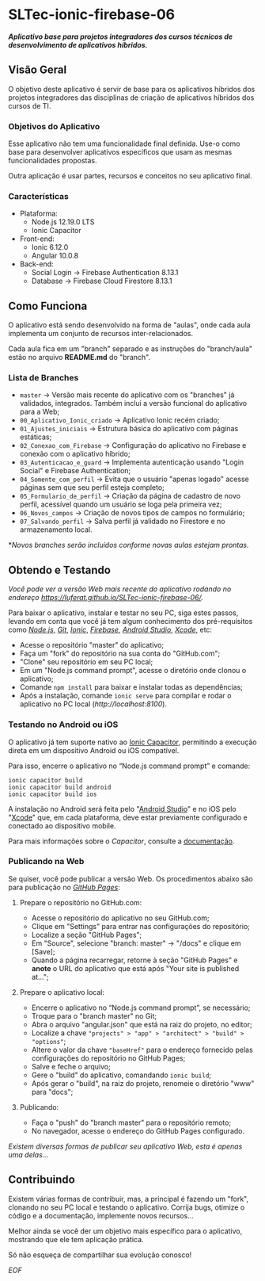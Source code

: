 
# SLTec-ionic-firebase-06
__*Aplicativo base para projetos integradores dos cursos técnicos de desenvolvimento de aplicativos híbridos.*__

## Visão Geral
O objetivo deste aplicativo é servir de base para os aplicativos híbridos dos projetos integradores das disciplinas de criação de aplicativos híbridos dos cursos de TI.
  
### Objetivos do Aplicativo
Esse aplicativo não tem uma funcionalidade final definida. Use-o como base para desenvolver aplicativos específicos que usam as mesmas funcionalidades propostas.

Outra aplicação é usar partes, recursos e conceitos no seu aplicativo final.

### Características
* Plataforma:
	+ Node.js 12.19.0 LTS
	+ Ionic Capacitor
* Front-end:
	+ Ionic 6.12.0
	+ Angular 10.0.8
* Back-end:
	+ Social Login &rarr; Firebase Authentication 8.13.1
	+ Database &rarr; Firebase Cloud Firestore 8.13.1

## Como Funciona
O aplicativo está sendo desenvolvido na forma de "aulas", onde cada aula implementa um conjunto de recursos inter-relacionados.  

Cada aula fica em um "branch" separado e as instruções do "branch/aula" estão no arquivo **README.md** do "branch".  

### Lista de Branches
- `master` &rarr; Versão mais recente do aplicativo com os "branches" já validados, integrados. Também inclui a versão funcional do aplicativo para a Web;
- `00_Aplicativo_Ionic_criado` &rarr; Aplicativo Ionic recém criado;
- `01_Ajustes_iniciais` &rarr; Estrutura básica do aplicativo com páginas estáticas;
- `02_Conexao_com_Firebase` &rarr; Configuração do aplicativo no Firebase e conexão com o aplicativo híbrido;
- `03_Autenticacao_e_guard` &rarr; Implementa autenticação usando "Login Social" e Firebase Authentication;
- `04_Somente_com_perfil` &rarr; Evita que o usuário "apenas logado" acesse páginas sem que seu perfil esteja completo;
- `05_Formulario_de_perfil` &rarr; Criação da página de cadastro de novo perfil, acessível quando um usuário se loga pela primeira vez;
- `06_Novos_campos` &rarr; Criação de novos tipos de campos no formulário;
- `07_Salvando_perfil` &rarr; Salva perfil já validado no Firestore e no armazenamento local.

**Novos branches serão incluídos conforme novas aulas estejam prontas.*

## Obtendo e Testando

*Você pode ver a versão Web mais recente do aplicativo rodando no endereço https://luferat.github.io/SLTec-ionic-firebase-06/.*

Para baixar o aplicativo, instalar e testar no seu PC, siga estes passos, levando em conta que você já tem algum conhecimento dos pré-requisitos como *[Node.js](https://nodejs.org/pt-br/)*, *[Git](https://git-scm.com/)*, *[Ionic](https://ionicframework.com/)*, *[Firebase](https://firebase.google.com/)*, *[Android Studio](https://developer.android.com/studio)*,  *[Xcode](https://apps.apple.com/br/app/xcode/id497799835?mt=12)*, etc:
- Acesse o repositório "master" do aplicativo;
- Faça um "fork" do repositório na sua conta do "GitHub.com";
- "Clone" seu repositório em seu PC local;
- Em um "Node.js command prompt", acesse o diretório onde clonou o aplicativo;
- Comande `npm install` para baixar e instalar todas as dependências;
- Após a instalação, comande `ionic serve` para compilar e rodar o aplicativo no PC local (*http://localhost:8100*).

### Testando no Android ou iOS
O aplicativo já tem suporte nativo ao [Ionic Capacitor](https://capacitorjs.com/), permitindo a execução direta em um dispositivo Android ou iOS compatível. 

Para isso, encerre o aplicativo no “Node.js command prompt” e comande:
```
ionic capacitor build
ionic capacitor build android
ionic capacitor build ios
```
A instalação no Android será feita pelo "[Android Studio](https://developer.android.com/studio)" e no iOS pelo "[Xcode](https://apps.apple.com/br/app/xcode/id497799835?mt=12)" que, em cada plataforma, deve estar previamente configurado e conectado ao dispositivo mobile.

Para mais informações sobre o *Capacitor*, consulte a [documentação](https://ionicframework.com/docs/cli/commands/build).

### Publicando na Web
Se quiser, você pode publicar a versão Web. Os procedimentos abaixo são para publicação no *[GitHub Pages](https://pages.github.com/)*:

1) Prepare o repositório no GitHub.com:
	- Acesse o repositório do aplicativo no seu GitHub.com;
	- Clique em "Settings" para entrar nas configurações do repositório;
	- Localize a seção "GitHub Pages";
	- Em "Source", selecione "branch: master" &rarr; "/docs" e clique em [Save];
	- Quando a página recarregar, retorne à seção "GitHub Pages" e **anote** o URL do aplicativo que está após "Your site is published at...";

2) Prepare o aplicativo local:
	- Encerre o aplicativo no “Node.js command prompt”, se necessário;
	- Troque para o "branch master" no Git;
	- Abra o arquivo "angular.json" que está na raiz do projeto, no editor;
	- Localize a chave ``"projects" > "app" > "architect" > "build" > "options"``;
	- Altere o valor da chave ``"baseHref"`` para o endereço fornecido pelas configurações do repositório no GitHub Pages;
	- Salve e feche o arquivo;
	- Gere o "build" do aplicativo, comandando ``ionic build``;
	- Após gerar o "build", na raiz do projeto, renomeie o diretório "www" para "docs";

3) Publicando:
   - Faça o "push" do "branch master" para o repositório remoto;
   - No navegador, acesse o endereço do GitHub Pages configurado.

*Existem diversas formas de publicar seu aplicativo Web, esta é apenas uma delas...*

## Contribuindo
Existem várias formas de contribuir, mas, a principal é fazendo um "fork", clonando no seu PC local e testando o aplicativo. Corrija bugs, otimize o código e a documentação, implemente novos recursos...

Melhor ainda se você der um objetivo mais específico para o aplicativo, mostrando que ele tem aplicação prática.

Só não esqueça de compartilhar sua evolução conosco!

*EOF*